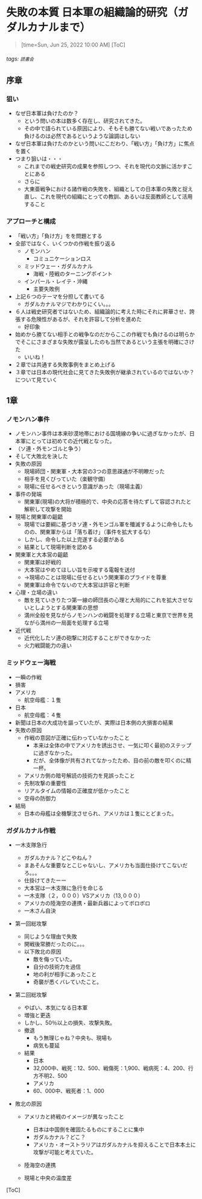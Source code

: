 # 失敗の本質 日本軍の組織論的研究（ガダルカナルまで）

> [time=Sun, Jun 25, 2022 10:00 AM]
[ToC]
###### tags: `読書会`
 
## 序章
### 狙い
- なぜ日本軍は負けたのか？
  - という問いの本は数多く存在し、研究されてきた。
  - その中で語られている原因により、そもそも勝てない戦いであったため負けるのは必然であるというような論調はしない
- なぜ日本軍は負けたのかという問いにこだわり、「戦い方」「負け方」に焦点を置く
- つまり狙いは・・・
  - これまでの戦史研究の成果を参照しつつ、それを現代の文脈に活かすことにある
  - さらに
  - 大東亜戦争における諸作戦の失敗を、組織としての日本軍の失敗と捉え直し、これを現代の組織にとっての教訓、あるいは反面教師として活用すること

### アプローチと構成
- 「戦い方」「負け方」をを問題とする
- 全部ではなく、いくつかの作戦を振り返る
  - ノモンハン
    - コミュニケーションロス
  - ミッドウェー・ガダルカナル
    - 海戦・陸戦のターニングポイント
  - インパール・レイテ・沖縄
    - 主要失敗例
- 上記６つのテーマを分担して書いてる
  - ガダルカナルマジでわかりにくい。。。
- ６人は戦史研究者ではないため、組織論的に考えた時にそれに昇華させ、誇張する危険性があるが、それを許容して分析を進めた
  - 好印象
- 始めから勝てない相手との戦争なのだからここの作戦でも負けるのは明らかでそこにさまざまな失敗が露呈したのも当然であるという主張を明確にさけた
  - いいね！
- ２章では共通する失敗事例をまとめ上げる
- ３章では日本の現代社会に見てきた失敗例が継承されているのではないか？について見ていく

## 1章
### ノモンハン事件
- ノモンハン事件は本来砂漠地帯における国境線の争いに過ぎなかったが、日本軍にとっては初めての近代戦となった。
- （ソ連・外モンゴルと争う）
- そして大敗北を決した
- 失敗の原因
  - 現場師団・関東軍・大本営の3つの意思疎通が不明瞭だった
  - 相手を見くびっていた（楽観守備）
  - 現場に任せるべきという意識があった（現場主義）
- 事件の発端
  - 関東軍(現場)の大将が積極的で、中央の応答を待たずして容認されたと解釈して攻撃を開始
- 現場と関東軍の齟齬
  - 現場では要綱に基づきソ連・外モンゴル軍を殲滅するように命令したものの、関東軍からは「落ち着け」（事件を拡大するな）
  - しかし、命令した以上完遂する必要がある
  - 結果として現場判断を認める
- 関東軍と大本営の齟齬
  - 関東軍は好戦的
  - 大本営はやめてほしい旨を示唆する電報を送付
  - →現場のことは現場に任せるという関東軍のプライドを尊重
  - 関東軍は命令でないので大本営は許容と判断
- 心理・立場の違い
  - 敵を見ていきりたつ第一線の師団長の心理と大局的にこれを拡大させないとしようとする関東軍の思想
  - 満州全般を見ながらノモンハンの戦闘を処理する立場と東京で世界を見ながら満州の一局面を処理する立場
- 近代戦
  - 近代化したソ連の砲撃に対応することができなかった
  - 火力戦闘能力の違い

### ミッドウェー海戦
- 一瞬の作戦
- 損害
- アメリカ
  - 航空母艦：１隻
- 日本
  - 航空母艦：４隻
- 新聞は日本の大成功を謳っていたが、実際は日本側の大損害の結果
- 失敗の原因
  - 作戦の意図が正確に伝わっていなかったこと
      - 本来は全体の中でアメリカを誘出させ、一気に叩く最初のステップに過ぎなかった。
      - だが、全体像が共有されてなかったため、目の前の敵を叩くのに精一杯。
  - アメリカ側の暗号解読の技術力を見誤ったこと
  - 先制攻撃の重要性
  - リアルタイムの情報の正確度が低かったこと
  - 空母の防御力
- 結局
  - 日本の母艦は全機撃沈させられ、アメリカは１隻にとどまった。

### ガダルカナル作戦
- 一木支隊急行
    - ガダルカナル？どこやねん？
    - まあそんな重要なとこじゃないし、アメリカも当面仕掛けてこないだろ。。。
    - 仕掛けてきたーー
    - 大本営は一木支隊に急行を命じる
    - 一木支隊（２，０００）VSアメリカ（13,０００）
    - アメリカの陸海空の連携・最新兵器によってボロボロ
    - 一木さん自決
- 第一回総攻撃
    - 同じような理由で失敗
    - 開戦後常勝だったのに。。。
    - 以下敗北の原因
        - 敵を侮っていた。
        - 自分の技術力を過信
        - 地の利が相手にあったこと
        - 奇襲が悉くバレていたこと。

- 第二回総攻撃
    - やばい、本気になる日本軍
    - 増強と更迭
    - しかし、50％以上の損失、攻撃失敗。
    - 撤退
        - もう無理じゃね？中央も、現場も
        - 病気も蔓延
    - 結果
        - 日本
        - 32,000中、戦死：12、500、戦傷死：1,900、戦病死：4、200、行方不明2、500
        - アメリカ
        - 60、000中、戦死者：1、000
- 敗北の原因
    - アメリカと終戦のイメージが異なったこと
        - 日本は中国側を確固たるものにすることに集中
        - ガダルカナル？どこ？
        - アメリカ・オーストラリアはガダルカナルを抑えることで日本本土に攻撃が可能と考えていた。

    - 陸海空の連携
    - 現場と中央の温度差

[ToC]